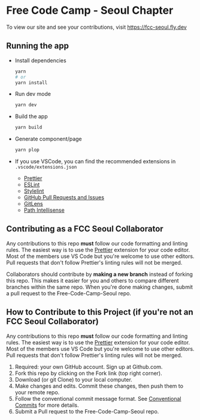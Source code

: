# Free Code Camp - Seoul Chapter

To view our site and see your contributions, visit <https://fcc-seoul.fly.dev>

## Running the app

- Install dependencies

  ```bash
  yarn
  # or
  yarn install
  ```

- Run dev mode

  ```bash
  yarn dev
  ```

- Build the app

  ```bash
  yarn build
  ```

- Generate component/page

  ```bash
  yarn plop
  ```

- If you use VSCode, you can find the recommended extensions in `.vscode/extensions.json`

  - [Prettier](https://marketplace.visualstudio.com/items?itemName=esbenp.prettier-vscode)
  - [ESLint](https://marketplace.visualstudio.com/items?itemName=dbaeumer.vscode-eslint)
  - [Stylelint](https://marketplace.visualstudio.com/items?itemName=stylelint.vscode-stylelint)
  - [GitHub Pull Requests and Issues](https://marketplace.visualstudio.com/items?itemName=GitHub.vscode-pull-request-github)
  - [GitLens](https://marketplace.visualstudio.com/items?itemName=eamodio.gitlens)
  - [Path Intellisense](https://marketplace.visualstudio.com/items?itemName=christian-kohler.path-intellisense)

## Contributing as a FCC Seoul Collaborator

Any contributions to this repo **must** follow our code formatting and linting rules. The easiest way is to use the [Prettier](https://marketplace.visualstudio.com/items?itemName=esbenp.prettier-vscode) extension for your code editor. Most of the members use VS Code but you're welcome to use other editors. Pull requests that don't follow Prettier's linting rules will not be merged.

Collaborators should contribute by **making a new branch** instead of forking this repo. This makes it easier for you and others to compare different branches within the same repo. When you're done making changes, submit a pull request to the Free-Code-Camp-Seoul repo.

## How to Contribute to this Project (if you're not an FCC Seoul Collaborator)

Any contributions to this repo **must** follow our code formatting and linting rules. The easiest way is to use the [Prettier](https://marketplace.visualstudio.com/items?itemName=esbenp.prettier-vscode) extension for your code editor. Most of the members use VS Code but you're welcome to use other editors. Pull requests that don't follow Prettier's linting rules will not be merged.

1. Required: your own GitHub account. Sign up at Github.com.
2. Fork this repo by clicking on the Fork link (top right corner).
3. Download (or git Clone) to your local computer.
4. Make changes and edits. Commit these changes, then push them to your remote repo.
5. Follow the conventional commit message format. See [Conventional Commits](https://www.conventionalcommits.org/en/v1.0.0/) for more details.
6. Submit a Pull request to the Free-Code-Camp-Seoul repo.
